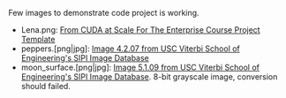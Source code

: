 Few images to demonstrate code project is working.

- Lena.png: [From CUDA at Scale For The Enterprise Course Project Template](https://github.com/PascaleCourseraCourses/CUDAatScaleForTheEnterpriseCourseProjectTemplate)
- peppers.[png|jpg]: [Image 4.2.07 from USC Viterbi School of Engineering's SIPI Image Database](https://sipi.usc.edu/database/database.php)
- moon_surface.[png|jpg]: [Image 5.1.09 from USC Viterbi School of Engineering's SIPI Image Database](https://sipi.usc.edu/database/database.php). 8-bit grayscale image, conversion should failed.
